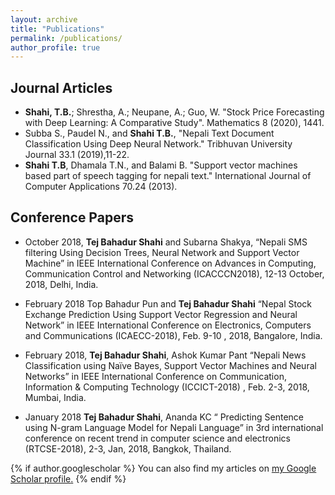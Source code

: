 ```yaml
---
layout: archive
title: "Publications"
permalink: /publications/
author_profile: true
---
```


## Journal Articles
*  **Shahi, T.B.**; Shrestha, A.; Neupane, A.; Guo, W. "Stock Price Forecasting with Deep Learning: A Comparative Study". Mathematics 8 (2020), 1441.
* Subba S., Paudel N., and **Shahi T.B.**,  "Nepali Text Document Classification Using Deep Neural Network." Tribhuvan University Journal 33.1 (2019),11-22.
*  **Shahi T.B**, Dhamala T.N., and Balami B. "Support vector machines based part of speech tagging for nepali text." International Journal of Computer Applications 70.24 (2013).  


## Conference Papers
* October 2018, 	**Tej Bahadur Shahi** and Subarna Shakya, “Nepali SMS filtering Using Decision Trees, Neural Network and Support Vector Machine” in IEEE International Conference on Advances in Computing, Communication Control and Networking (ICACCCN2018), 12-13 October, 2018, Delhi, India.

* February 2018	Top Bahadur Pun and **Tej Bahadur Shahi** “Nepal Stock Exchange Prediction Using Support Vector Regression and Neural Network” in IEEE International Conference on Electronics, Computers and Communications (ICAECC-2018), Feb. 9-10 , 2018, Bangalore, India.

* February 2018, **Tej Bahadur Shahi**, Ashok Kumar Pant “Nepali News Classification using Naïve Bayes, Support Vector Machines and Neural Networks” in IEEE International Conference on Communication, Information & Computing Technology (ICCICT-2018) , Feb. 2-3, 2018, Mumbai, India.

* January  2018	**Tej Bahadur Shahi**, Ananda KC “ Predicting Sentence using N-gram Language Model for Nepali Language” in 3rd international conference on recent trend in computer science and electronics (RTCSE-2018), 2-3, Jan, 2018, Bangkok, Thailand.

{% if author.googlescholar %}
  You can also find my articles on <u><a href="{{author.googlescholar}}">my Google Scholar profile</a>.</u>
{% endif %}
